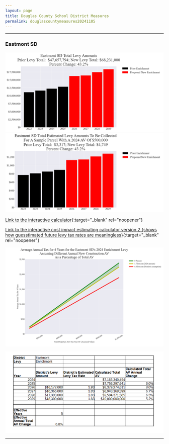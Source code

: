 ```yaml
---
layout: page
title: Douglas County School District Measures
permalink: douglascountymeasures20241105
---
```


___

### Eastmont SD

![Eastmont SD enrichment levy totals chart](pagesManual/LeviesReport/20241105/EastmontEnrichment.png "Eastmont SD enrichment levy totals chart")
![Eastmont SD enrichment levy example parcel chart](pagesManual/LeviesReport/20241105/EastmontEnrichmentParcel.png "Eastmont SD enrichment  example parcel chart")

[Link to the interactive calculator](calculator_eastmont_enrichment_20241105_enhanced){:target="_blank" rel="noopener"}

[Link to the interactive cost impact estimating calculator version 2 {shows how guesstimated future levy tax rates are meaningless}](table_eastmont_enrichment_levy_20241105){:target="_blank" rel="noopener"}

![Eastmont SD average annual costs for different new construction rates](pagesManual/LeviesReport/20241105/EastmontEnrichmentLevyNewConstruction.png "Eastmont SD new construction chart")

![Eastmont SD effective annual Total AV change](pagesManual/LeviesReport/20241105/EastmontSDEnrichmentEffNewConstructionRate.png "Eastmont SD new construction rate table")

___

